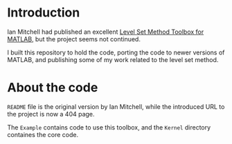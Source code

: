 # Introduction

Ian Mitchell had published an excellent [Level Set Method Toolbox for MATLAB](https://www.cs.ubc.ca/~mitchell/ToolboxLS/), but the project seems not continued.

I built this repository to hold the code, porting the code to newer versions of MATLAB, and publishing some of my work related to the level set method.

# About the code

`README` file is the original version by Ian Mitchell, while the introduced URL to the project is now a 404 page.

The `Example` contains code to use this toolbox, and the `Kernel` directory containes the core code.